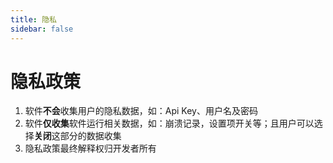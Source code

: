 ```yaml
---
title: 隐私
sidebar: false
---
```


# 隐私政策

1. 软件**不会**收集用户的隐私数据，如：Api Key、用户名及密码
2. 软件**仅收集**软件运行相关数据，如：崩溃记录，设置项开关等；且用户可以选择**关闭**这部分的数据收集
3. 隐私政策最终解释权归开发者所有